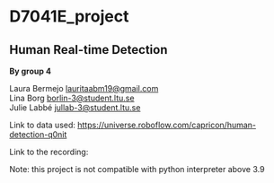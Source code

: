 # D7041E_project
## Human Real-time Detection
**By group 4**

Laura Bermejo lauritaabm19@gmail.com <br>
Lina Borg borlin-3@student.ltu.se <br>
Julie Labbé jullab-3@student.ltu.se

Link to data used: https://universe.roboflow.com/capricon/human-detection-q0nit

Link to the recording:

Note: this project is not compatible with python interpreter above 3.9